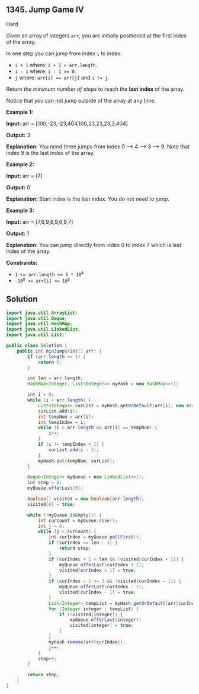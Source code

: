 ## 1345\. Jump Game IV

Hard

Given an array of integers `arr`, you are initially positioned at the first index of the array.

In one step you can jump from index `i` to index:

*   `i + 1` where: `i + 1 < arr.length`.
*   `i - 1` where: `i - 1 >= 0`.
*   `j` where: `arr[i] == arr[j]` and `i != j`.

Return _the minimum number of steps_ to reach the **last index** of the array.

Notice that you can not jump outside of the array at any time.

**Example 1:**

**Input:** arr = [100,-23,-23,404,100,23,23,23,3,404]

**Output:** 3

**Explanation:** You need three jumps from index 0 --> 4 --> 3 --> 9. Note that index 9 is the last index of the array.

**Example 2:**

**Input:** arr = [7]

**Output:** 0

**Explanation:** Start index is the last index. You do not need to jump.

**Example 3:**

**Input:** arr = [7,6,9,6,9,6,9,7]

**Output:** 1

**Explanation:** You can jump directly from index 0 to index 7 which is last index of the array.

**Constraints:**

*   <code>1 <= arr.length <= 5 * 10<sup>4</sup></code>
*   <code>-10<sup>8</sup> <= arr[i] <= 10<sup>8</sup></code>

## Solution

```java
import java.util.ArrayList;
import java.util.Deque;
import java.util.HashMap;
import java.util.LinkedList;
import java.util.List;

public class Solution {
    public int minJumps(int[] arr) {
        if (arr.length == 1) {
            return 0;
        }

        int len = arr.length;
        HashMap<Integer, List<Integer>> myHash = new HashMap<>();

        int i = 0;
        while (i < arr.length) {
            List<Integer> curList = myHash.getOrDefault(arr[i], new ArrayList<>());
            curList.add(i);
            int tempNum = arr[i];
            int tempIndex = i;
            while (i < arr.length && arr[i] == tempNum) {
                i++;
            }
            if (i != tempIndex + 1) {
                curList.add(i - 1);
            }
            myHash.put(tempNum, curList);
        }

        Deque<Integer> myQueue = new LinkedList<>();
        int step = 0;
        myQueue.offerLast(0);

        boolean[] visited = new boolean[arr.length];
        visited[0] = true;

        while (!myQueue.isEmpty()) {
            int curCount = myQueue.size();
            int j = 0;
            while (j < curCount) {
                int curIndex = myQueue.pollFirst();
                if (curIndex == len - 1) {
                    return step;
                }
                if (curIndex + 1 < len && !visited[curIndex + 1]) {
                    myQueue.offerLast(curIndex + 1);
                    visited[curIndex + 1] = true;
                }
                if (curIndex - 1 >= 0 && !visited[curIndex - 1]) {
                    myQueue.offerLast(curIndex - 1);
                    visited[curIndex - 1] = true;
                }
                List<Integer> tempList = myHash.getOrDefault(arr[curIndex], new ArrayList<>());
                for (Integer integer : tempList) {
                    if (!visited[integer]) {
                        myQueue.offerLast(integer);
                        visited[integer] = true;
                    }
                }
                myHash.remove(arr[curIndex]);
                j++;
            }
            step++;
        }

        return step;
    }
}
```